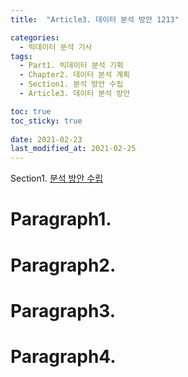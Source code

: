 ```yaml
---
title:  "Article3. 데이터 분석 방안 1213"

categories:
  - 빅데이터 분석 기사
tags: 
  - Part1. 빅데이터 분석 기획
  - Chapter2. 데이터 분석 계획
  - Section1. 분석 방안 수립
  - Article3. 데이터 분석 방안

toc: true
toc_sticky: true
 
date: 2021-02-23
last_modified_at: 2021-02-25
---
```


Section1. [분석 방안 수립](https://goaswon.github.io/%EB%B9%85%EB%8D%B0%EC%9D%B4%ED%84%B0%20%EB%B6%84%EC%84%9D%20%EA%B8%B0%EC%82%AC/1210%EB%B6%84%EC%84%9D-%EB%B0%A9%EC%95%88-%EC%88%98%EB%A6%BD/)



# Paragraph1.

# Paragraph2.

# Paragraph3.

# Paragraph4.